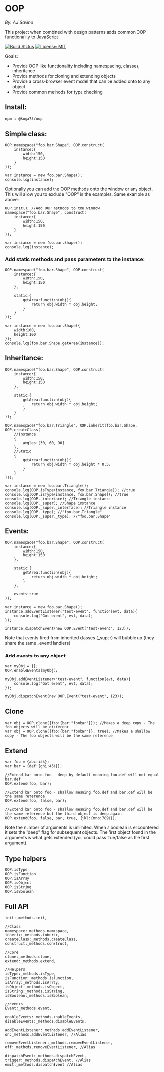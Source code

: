 # OOP
*By: AJ Savino*

This project when combined with design patterns adds common OOP functionality to JavaScript

[![Build Status](https://travis-ci.org/koga73/OOP.svg?branch=feature%2Funit-test)](https://travis-ci.org/koga73/OOP)
[![License: MIT](https://img.shields.io/badge/License-MIT-yellow.svg)](https://opensource.org/licenses/MIT)

Goals:
- Provide OOP like functionality including namespacing, classes, inheritance
- Provide methods for cloning and extending objects
- Provide a cross-browser event model that can be added onto to any object
- Provide common methods for type checking

## Install:
```
npm i @koga73/oop
```

## Simple class:
```
OOP.namespace("foo.bar.Shape", OOP.construct(
	instance:{
		width:150,
		height:150
	}
));

var instance = new foo.bar.Shape();
console.log(instance);
```

Optionally you can add the OOP methods onto the window or any object.
This will allow you to exclude "OOP" in the examples. Same example as above:
```
OOP.init(); //Add OOP methods to the window
namespace("foo.bar.Shape", construct(
	instance:{
		width:150,
		height:150
	}
));

var instance = new foo.bar.Shape();
console.log(instance);
```

### Add static methods and pass parameters to the instance:
```
OOP.namespace("foo.bar.Shape", OOP.construct(
	instance:{
		width:150,
		height:150
	},
	
	static:{
		getArea:function(obj){
			return obj.width * obj.height;
		}
	}
));

var instance = new foo.bar.Shape({
	width:100,
	height:100
});
console.log(foo.bar.Shape.getArea(instance));
```

## Inheritance:
```
OOP.namespace("foo.bar.Shape", OOP.construct(
	instance:{
		width:150,
		height:150
	},
	
	static:{
		getArea:function(obj){
			return obj.width * obj.height;
		}
	}
));

OOP.namespace("foo.bar.Triangle", OOP.inherit(foo.bar.Shape, OOP.createClass(
	//Instance
	{
		angles:[30, 60, 90]
	},
	//Static
	{
		getArea:function(obj){
			return obj.width * obj.height * 0.5;
		}
	}
)));

var instance = new foo.bar.Triangle();
console.log(OOP.isType(instance, foo.bar.Triangle)); //true
console.log(OOP.isType(instance, foo.bar.Shape)); //true
console.log(OOP._interface); //Triangle instance
console.log(OOP._super); //Shape instance
console.log(OOP._super._interface); //Triangle instance
console.log(OOP._type); //"foo.bar.Triangle"
console.log(OOP._super._type); //"foo.bar.Shape"
```

## Events:
```
OOP.namespace("foo.bar.Shape", OOP.construct(
	instance:{
		width:150,
		height:150
	},
	
	static:{
		getArea:function(obj){
			return obj.width * obj.height;
		}
	},
	
	events:true
));

var instance = new foo.bar.Shape();
instance.addEventListener("test-event", function(evt, data){
	console.log("Got event", evt, data);
});

instance.dispatchEvent(new OOP.Event("test-event", 123));
```
Note that events fired from inherited classes (_super) will bubble up (they share the same _eventHandlers)

### Add events to any object
```
var myObj = {};
OOP.enableEvents(myObj);

myObj.addEventListener("test-event", function(evt, data){
	console.log("Got event", evt, data);
});

myObj.dispatchEvent(new OOP.Event("test-event", 123));
```

## Clone
```
var obj = OOP.clone({foo:{bar:"foobar"}}); //Makes a deep copy - The foo objects will be different
var obj = OOP.clone({foo:{bar:"foobar"}}, true); //Makes a shallow copy - The foo objects will be the same reference
```

## Extend
```
var foo = {abc:123};
var bar = {def:{ghi:456}};

//Extend bar onto foo - deep by default meaning foo.def will not equal bar.def
OOP.extend(foo, bar);

//Extend bar onto foo - shallow meaning foo.def and bar.def will be the same reference
OOP.extend(foo, false, bar);

//Extend bar onto foo - shallow meaning foo.def and bar.def will be the same reference but the third object is deep again
OOP.extend(foo, false, bar, true, {jkl:{mno:789}});
```
Note the number of arguments is unlimited. When a boolean is encountered it sets the "deep" flag for subsequent objects. The first object found in the arguments is what gets extended (you could pass true/false as the first argument).

## Type helpers
```
OOP.isType
OOP.isFunction
OOP.isArray
OOP.isObject
OOP.isString
OOP.isBoolean
```

## Full API
```
init:_methods.init,

//Class
namespace:_methods.namespace,
inherit:_methods.inherit,
createClass:_methods.createClass,
construct:_methods.construct,

//Core
clone:_methods.clone,
extend:_methods.extend,

//Helpers
isType:_methods.isType,
isFunction:_methods.isFunction,
isArray:_methods.isArray,
isObject:_methods.isObject,
isString:_methods.isString,
isBoolean:_methods.isBoolean,

//Events
Event:_methods.event,

enableEvents:_methods.enableEvents,
disableEvents:_methods.disableEvents,

addEventListener:_methods.addEventListener,
on:_methods.addEventListener, //Alias

removeEventListener:_methods.removeEventListener,
off:_methods.removeEventListener, //Alias

dispatchEvent:_methods.dispatchEvent,
trigger:_methods.dispatchEvent, //Alias
emit:_methods.dispatchEvent //Alias
```